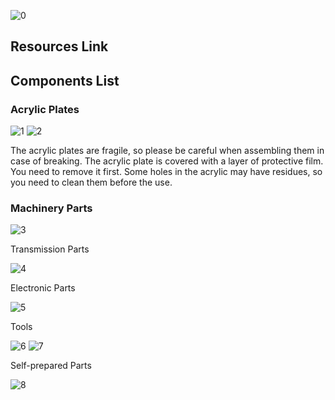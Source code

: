 ![0](images/0.jpg)	

## Resources Link														

[RobotName]: Adeept_PiCar-B

[RobotURL]: https://github.com/adeept/adeept_picar-b

[RobotGit]: https://github.com/adeept/adeept_picar-b.git

[Official Raspberry Pi website]: https://www.raspberrypi.org/downloads/

[Image file for the Raspberry Pi Robot]: https://adeept-my.sharepoint.com/personal/tomsun_adeept_onmicrosoft_com/_layouts/15/onedrive.aspx?id=%2Fpersonal%2Ftomsun%5Fadeept%5Fonmicrosoft%5Fcom%2FDocuments%2FadeeptRaspTank&amp;originalPath=aHR0cHM6Ly9hZGVlcHQtbXkuc2hhcmVwb2ludC5jb20vOmY6L2cvcGVyc29uYWwvdG9tc3VuX2FkZWVwdF9vbm1pY3Jvc29mdF9jb20vRXZCZmhES1dJVEJLb1ZLejFJTThta01CaWc5SHRiZG9sMXdLQU83WTk5cFJWdz9ydGltZT1rUWxJeE9EMjEwZw

[Official website]: https://www.adeept.com/

[GitHub]: https://github.com/adeept/adeept_picar-b

[Documentation for structure assembly]: https://www.adeept.com/learn/detail-33.html														

## Components List	

### Acrylic Plates

![1](images/1.jpg)
![2](images/2.jpg)

The acrylic plates are fragile, so please be careful when assembling them in case of breaking. 
The acrylic plate is covered with a layer of protective film. 
You need to remove it first. 
Some holes in the acrylic may have residues, so you need to clean them before the use. 

### Machinery Parts

![3](images/3.jpg)

Transmission Parts

![4](images/4.jpg)

Electronic Parts

![5](images/5.jpg)

Tools

![6](images/6.jpg)
![7](images/7.jpg)

Self-prepared Parts

![8](images/8.jpg)



